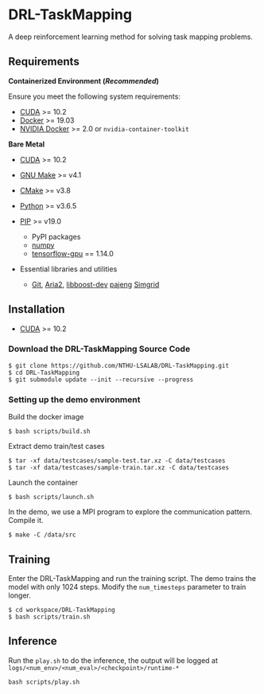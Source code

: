 # DRL-TaskMapping

A deep reinforcement learning method for solving task mapping problems.

## Requirements

**Containerized Environment (*Recommended*)**

Ensure you meet the following system requirements:

* [CUDA](https://developer.nvidia.com/cuda-toolkit) >= 10.2
* [Docker](https://docs.docker.com/install/) >= 19.03
* [NVIDIA Docker](https://github.com/NVIDIA/nvidia-docker) >= 2.0 or `nvidia-container-toolkit`

**Bare Metal**

* [CUDA](https://developer.nvidia.com/cuda-toolkit) >= 10.2
* [GNU Make](https://ftp.gnu.org/gnu/make/) >= v4.1
* [CMake](https://github.com/Kitware/CMake/releases) >= v3.8
* [Python](<https://www.python.org/downloads/>) >= v3.6.5
* [PIP](https://pypi.org/project/pip/#history) >= v19.0
  * PyPI packages
  * [numpy](https://pypi.org/project/numpy/)
  * [tensorflow-gpu](https://www.tensorflow.org/) == 1.14.0
 
* Essential libraries and utilities
  * [Git](https://git-scm.com/downloads), [Aria2](https://github.com/aria2/aria2), [libboost-dev](https://www.boost.org/) [pajeng](https://github.com/schnorr/pajeng) [Simgrid](https://simgrid.org/)

## Installation

* [CUDA](https://developer.nvidia.com/cuda-toolkit) >= 10.2

### Download the DRL-TaskMapping Source Code

```
$ git clone https://github.com/NTHU-LSALAB/DRL-TaskMapping.git
$ cd DRL-TaskMapping
$ git submodule update --init --recursive --progress
```

### Setting up the demo environment

Build the docker image
```
$ bash scripts/build.sh
```

Extract demo train/test cases
```
$ tar -xf data/testcases/sample-test.tar.xz -C data/testcases
$ tar -xf data/testcases/sample-train.tar.xz -C data/testcases
```

Launch the container
```
$ bash scripts/launch.sh
```

In the demo, we use a MPI program to explore the communication pattern. Compile it.
```
$ make -C /data/src
```

## Training

Enter the DRL-TaskMapping and run the training script. The demo trains the model with only 1024 steps. 
Modify the `num_timesteps` parameter to train longer.
```
$ cd workspace/DRL-TaskMapping
$ bash scripts/train.sh
```

## Inference
Run the `play.sh` to do the inference, the output will be logged at `logs/<num_env>/<num_eval>/<checkpoint>/runtime-*`
```
bash scripts/play.sh
```


